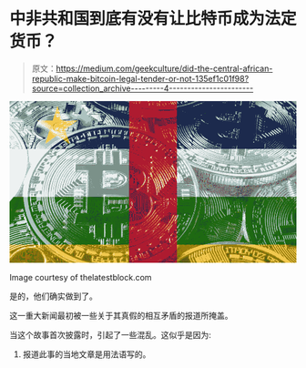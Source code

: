 # 中非共和国到底有没有让比特币成为法定货币？

> 原文：<https://medium.com/geekculture/did-the-central-african-republic-make-bitcoin-legal-tender-or-not-135ef1c01f98?source=collection_archive---------4----------------------->

![](img/43e27d4cb36a91ba853b3f1331ce47df.png)

Image courtesy of thelatestblock.com

是的，他们确实做到了。

这一重大新闻最初被一些关于其真假的相互矛盾的报道所掩盖。

当这个故事首次披露时，引起了一些混乱。这似乎是因为:

1.  报道此事的当地文章是用法语写的。